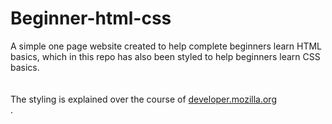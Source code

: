 # Beginner-html-css
A simple one page website created to help complete beginners learn HTML basics, which in this repo has also been styled to help beginners learn CSS basics.
<br></br>
<br>The styling is explained over the course of <a href="https://developer.mozilla.org/en-US/Learn/Getting_started_with_the_web/CSS_basics">developer.mozilla.org</a></br>.
<br></br>
<br><a href="file:///Users/apple/Desktop/web-projects/test-site/index.html"></a></br>
